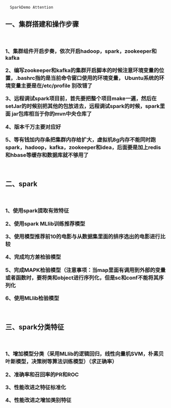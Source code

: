       SparkDemo Attention
      
<h2>一、集群搭建和操作步骤</h2><br>
<h3>
1、集群组件开启步奏，依次开启hadoop，spark，zookeeper和kafka<br>

2、编写zookeeper和kafka的集群开启脚本的时候注意环境变量的位置，.bashrc指的是当前命令窗口使用的环境变量，   Ubuntu系统的环境变量主要是在/etc/profile 别改错了<br>

3、远程调试spark项目前，首先要把整个项目make一遍，然后在setJar的时候别把其他的包放进去，远程调试spark的时候，spark里面   jar包库相当于你的mvn中央仓库了<br>

4、版本千万主要对应好<br>

5、等有钱加内存条把集群内存给扩大，虚拟机8g内存不能同时跑spark，hadoop，kafka，zookeeper和idea，后面要是加上redis和hbase等缓存和数据库就不够用了<br>

</h3>
<br>

<h2>二、spark</h2><br>
<h3>
1、使用spark提取有效特征<br>

2、使用spark MLlib训练推荐模型<br>

3、使用模型推荐前10的电影与从数据集里面的排序选出的电影进行比较<br>

4、完成均方差检验模型<br>

5、完成MAPK检验模型（注意事项：当map里面有调用到外部的变量或者函数时，要将类和object进行序列化，但是sc和conf不能将其序列化<br>

6、使用MLlib检验模型<br>
</h3>
<br>

<h2>三、spark分类特征</h2><br>
<h3>
1、增加模型分类（采用MLlib的逻辑回归，线性向量机SVM，朴素贝叶斯模型，决策树等算法训练模型）（求正确率）<br>

2、准确率和召回率的PR和ROC<br>

3、性能改进之特征标准化<br>

4、性能改进之增加类别特征<br>
</h3>